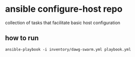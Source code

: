 # ansible configure-host repo

collection of tasks that facilitate basic host configuration

## how to run

```ansible
ansible-playbook -i inventory/dawg-swarm.yml playbook.yml
```
